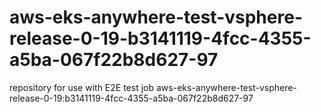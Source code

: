 # aws-eks-anywhere-test-vsphere-release-0-19-b3141119-4fcc-4355-a5ba-067f22b8d627-97
repository for use with E2E test job aws-eks-anywhere-test-vsphere-release-0-19:b3141119-4fcc-4355-a5ba-067f22b8d627-97
